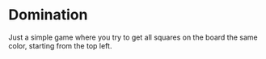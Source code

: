 # Domination
Just a simple game where you try to get all squares on the board the same color, starting from the top left.
